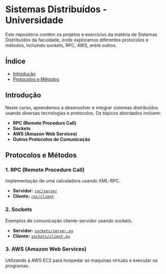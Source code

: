 
# Sistemas Distribuídos - Universidade

Este repositório contém os projetos e exercícios da matéria de Sistemas Distribuídos da faculdade, onde exploramos diferentes protocolos e métodos, incluindo sockets, RPC, AWS, entre outros.

## Índice

- [Introdução](#introdução)
- [Protocolos e Métodos](#protocolos-e-métodos)

## Introdução

Neste curso, aprendemos a desenvolver e integrar sistemas distribuídos usando diversas tecnologias e protocolos. Os tópicos abordados incluem:

- **RPC (Remote Procedure Call)**
- **Sockets**
- **AWS (Amazon Web Services)**
- **Outros Protocolos de Comunicação**

## Protocolos e Métodos

### 1. RPC (Remote Procedure Call)
Implementação de uma calculadora usando XML-RPC.

- **Servidor:** [`rpc/server`](rpc/server)
- **Cliente:** [`rpc/client`](rpc/client)

### 2. Sockets
Exemplos de comunicação cliente-servidor usando sockets.

- **Servidor:** [`sockets/server.py`](sockets/server.py)
- **Cliente:** [`sockets/client.py`](sockets/client.py)

### 3. AWS (Amazon Web Services)
Utilizando a AWS EC2 para hospedar as maquinas virtuais e executar os programas.


